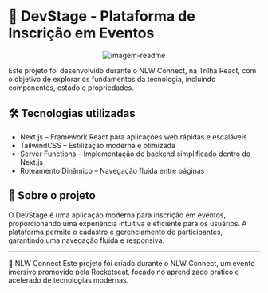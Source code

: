 <h1>🚀 DevStage - Plataforma de Inscrição em Eventos</h1>

<p align="center">
  <img alt="imagem-readme" src="">
</p>

Este projeto foi desenvolvido durante o NLW Connect, na Trilha React, com o objetivo de explorar os fundamentos da tecnologia, incluindo componentes, estado e propriedades.

## 🛠️ Tecnologias utilizadas
- Next.js – Framework React para aplicações web rápidas e escaláveis
- TailwindCSS – Estilização moderna e otimizada
- Server Functions – Implementação de backend simplificado dentro do Next.js
- Roteamento Dinâmico – Navegação fluida entre páginas

## 📌 Sobre o projeto
O DevStage é uma aplicação moderna para inscrição em eventos, proporcionando uma experiência intuitiva e eficiente para os usuários. A plataforma permite o cadastro e gerenciamento de participantes, garantindo uma navegação fluida e responsiva.

---

📅 NLW Connect
Este projeto foi criado durante o NLW Connect, um evento imersivo promovido pela Rocketseat, focado no aprendizado prático e acelerado de tecnologias modernas.
